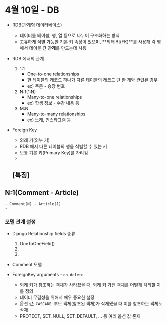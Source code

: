 # 4월 10일 - DB

* RDB(관계형 데이터베이스)
    - 데이터를 테이블, 행, 열 등으로 나누어 구조화하는 방식
    - 고유하게 식별 가능한 기본 키 속성이 있으며, **외래 키(FK)**를 사용해 각 행에서 테이블 간 **관계**를 만드는데 사용

* RDB 에서의 관계
    1. 1:1
        - One-to-one relationships
        - 한 테이블의 레코드 하나가 다른 테이블의 레코드 단 한 개와 관련된 경우
        - ex) 주문 - 송장 번호
    2. N:1(1:N)
        - Many-to-one relationships
        - ex) 학생 정보 - 수강 내용 등
    3. M:N
        - Many-to-many relationships
        - ex) 노래, 인스타그램 등

* Foreign Key
    - 외래 키(외부 키)
    - RDB 에서 다른 테이블의 행을 식별할 수 있는 키
    - 보통 기본 키(Primary Key)를 가리킴
    - 
    [특징]
    - 

## N:1(Comment - Article)
    - Comment(N) - Article(1)
    - 


### 모델 관계 설정
* Django Relationship fields 종류
    1. OneToOneField()
    2. 
    3. 





* Comment 모델

* ForeignKey arguments - `on_delete`
    - 외래 키가 참조하는 객체가 사라졌을 때, 외래 키 가진 객체를 어떻게 처리할 지를 정의
    - 데이터 무결성을 위해서 매우 중요한 설정
    - 옵션 값; `CASCADE`: 부모 객체(참조된 객체)가 삭제됐을 때 이를 참조하는 객체도 삭제
    - PROTECT, SET_NULL, SET_DEFAULT, ... 등 여러 옵션 값 존재

